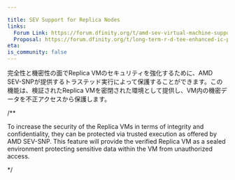 ```yaml
---

title: SEV Support for Replica Nodes
links:
  Forum Link: https://forum.dfinity.org/t/amd-sev-virtual-machine-support/6156
  Proposal: https://forum.dfinity.org/t/long-term-r-d-tee-enhanced-ic-proposal/9384/4
eta:
is_community: false
---
```

完全性と機密性の面でReplica VMのセキュリティを強化するために、AMD SEV-SNPが提供するトラステッド実行によって保護することができます。この機能は、検証されたReplica VMを密閉された環境として提供し、VM内の機密データを不正アクセスから保護します。

/**


To increase the security of the Replica VMs in terms of integrity and confidentiality, they can be protected via trusted execution as offered by AMD SEV-SNP. This feature will provide the verified Replica VM as a sealed environment protecting sensitive data within the VM from unauthorized access.

*/